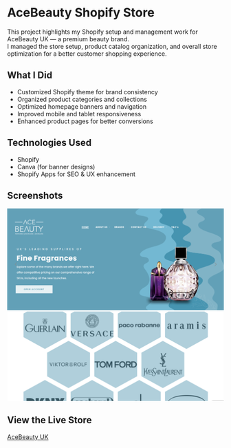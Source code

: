 # AceBeauty Shopify Store

This project highlights my Shopify setup and management work for AceBeauty UK — a premium beauty brand.  
I managed the store setup, product catalog organization, and overall store optimization for a better customer shopping experience.

## What I Did
- Customized Shopify theme for brand consistency
- Organized product categories and collections
- Optimized homepage banners and navigation
- Improved mobile and tablet responsiveness
- Enhanced product pages for better conversions

## Technologies Used
- Shopify
- Canva (for banner designs)
- Shopify Apps for SEO & UX enhancement

## Screenshots
![Homepage](acebeauty-homepage.PNG)
![Products Page](acebeauty-productspage.PNG)

## View the Live Store
[AceBeauty UK](https://acebeauty.uk/)
